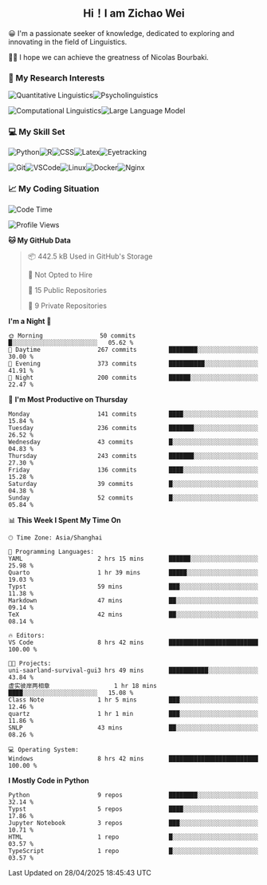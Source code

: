 

## <div align="center">Hi！I am Zichao Wei</div>

😀 I'm a passionate seeker of knowledge, dedicated to exploring and innovating in the field of Linguistics.

🙋‍♂️ I hope we can achieve the greatness of Nicolas Bourbaki.

### 🔬 My Research Interests

![Quantitative Linguistics](https://img.shields.io/badge/Quantitative%20Linguistics-%230072CC.svg?&style=for-the-badge&logo=appveyor&logoColor=white)![Psycholinguistics](https://img.shields.io/badge/Psycholinguistics-%2301a3a1.svg?&style=for-the-badge&logo=AWS%20Amplify&logoColor=white)

![Computational Linguistics](https://img.shields.io/badge/Computational%20Linguistics-%231877F2.svg?&style=for-the-badge&logo=Markdown&logoColor=white)![Large Language Model](https://img.shields.io/badge/Large%20Language%20Model-%23F76300.svg?&style=for-the-badge&logo=Android&logoColor=white)

### 💻 My Skill Set

![Python](https://img.shields.io/badge/Python-%2314354C.svg?style=for-the-badge&logo=python&logoColor=white&color=2AB3E3)![R](https://img.shields.io/badge/-R-276DC3?style=for-the-badge&logo=r&logoColor=white)![CSS](https://img.shields.io/badge/-CSS-1572B6?style=for-the-badge&logo=css3&logoColor=white)![Latex](https://img.shields.io/badge/-Latex-008080?style=for-the-badge&logo=latex&logoColor=white)![Eyetracking](https://img.shields.io/badge/Eyetracking-%230078D6?style=for-the-badge&logo=SearXNG&logoColor=#3050FF)

![Git](https://img.shields.io/badge/-Git-F05032?style=for-the-badge&logo=git&logoColor=white)![VSCode](https://img.shields.io/badge/-VSCode-007ACC?style=for-the-badge&logo=visual-studio-code&logoColor=white)![Linux](https://img.shields.io/badge/-Linux-FCC624?style=for-the-badge&logo=linux&logoColor=black)![Docker](https://img.shields.io/badge/-Docker-2496ED?style=for-the-badge&logo=docker&logoColor=white)![Nginx](https://img.shields.io/badge/-Nginx-009639?style=for-the-badge&logo=nginx&logoColor=white)

### 📈 My Coding Situation

<!--START_SECTION:waka-->
![Code Time](http://img.shields.io/badge/Code%20Time-453%20hrs%2029%20mins-blue)

![Profile Views](http://img.shields.io/badge/Profile%20Views-0-blue)

**🐱 My GitHub Data** 

> 📦 442.5 kB Used in GitHub's Storage 
 > 
> 🚫 Not Opted to Hire
 > 
> 📜 15 Public Repositories 
 > 
> 🔑 9 Private Repositories 
 > 
**I'm a Night 🦉** 

```text
🌞 Morning                50 commits          █░░░░░░░░░░░░░░░░░░░░░░░░   05.62 % 
🌆 Daytime                267 commits         ████████░░░░░░░░░░░░░░░░░   30.00 % 
🌃 Evening                373 commits         ██████████░░░░░░░░░░░░░░░   41.91 % 
🌙 Night                  200 commits         ██████░░░░░░░░░░░░░░░░░░░   22.47 % 
```
📅 **I'm Most Productive on Thursday** 

```text
Monday                   141 commits         ████░░░░░░░░░░░░░░░░░░░░░   15.84 % 
Tuesday                  236 commits         ███████░░░░░░░░░░░░░░░░░░   26.52 % 
Wednesday                43 commits          █░░░░░░░░░░░░░░░░░░░░░░░░   04.83 % 
Thursday                 243 commits         ███████░░░░░░░░░░░░░░░░░░   27.30 % 
Friday                   136 commits         ████░░░░░░░░░░░░░░░░░░░░░   15.28 % 
Saturday                 39 commits          █░░░░░░░░░░░░░░░░░░░░░░░░   04.38 % 
Sunday                   52 commits          █░░░░░░░░░░░░░░░░░░░░░░░░   05.84 % 
```


📊 **This Week I Spent My Time On** 

```text
🕑︎ Time Zone: Asia/Shanghai

💬 Programming Languages: 
YAML                     2 hrs 15 mins       ██████░░░░░░░░░░░░░░░░░░░   25.98 % 
Quarto                   1 hr 39 mins        █████░░░░░░░░░░░░░░░░░░░░   19.03 % 
Typst                    59 mins             ███░░░░░░░░░░░░░░░░░░░░░░   11.38 % 
Markdown                 47 mins             ██░░░░░░░░░░░░░░░░░░░░░░░   09.14 % 
TeX                      42 mins             ██░░░░░░░░░░░░░░░░░░░░░░░   08.14 % 

🔥 Editors: 
VS Code                  8 hrs 42 mins       █████████████████████████   100.00 % 

🐱‍💻 Projects: 
uni-saarland-survival-gui3 hrs 49 mins       ███████████░░░░░░░░░░░░░░   43.84 % 
虚实彼岸两相章                  1 hr 18 mins        ████░░░░░░░░░░░░░░░░░░░░░   15.08 % 
Class Note               1 hr 5 mins         ███░░░░░░░░░░░░░░░░░░░░░░   12.46 % 
quartz                   1 hr 1 min          ███░░░░░░░░░░░░░░░░░░░░░░   11.86 % 
SNLP                     43 mins             ██░░░░░░░░░░░░░░░░░░░░░░░   08.26 % 

💻 Operating System: 
Windows                  8 hrs 42 mins       █████████████████████████   100.00 % 
```

**I Mostly Code in Python** 

```text
Python                   9 repos             ████████░░░░░░░░░░░░░░░░░   32.14 % 
Typst                    5 repos             ████░░░░░░░░░░░░░░░░░░░░░   17.86 % 
Jupyter Notebook         3 repos             ███░░░░░░░░░░░░░░░░░░░░░░   10.71 % 
HTML                     1 repo              █░░░░░░░░░░░░░░░░░░░░░░░░   03.57 % 
TypeScript               1 repo              █░░░░░░░░░░░░░░░░░░░░░░░░   03.57 % 
```




 Last Updated on 28/04/2025 18:45:43 UTC
<!--END_SECTION:waka-->
